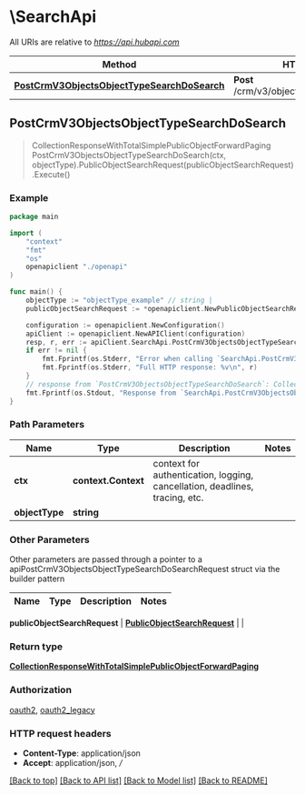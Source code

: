 # \SearchApi

All URIs are relative to *https://api.hubapi.com*

Method | HTTP request | Description
------------- | ------------- | -------------
[**PostCrmV3ObjectsObjectTypeSearchDoSearch**](SearchApi.md#PostCrmV3ObjectsObjectTypeSearchDoSearch) | **Post** /crm/v3/objects/{objectType}/search | 



## PostCrmV3ObjectsObjectTypeSearchDoSearch

> CollectionResponseWithTotalSimplePublicObjectForwardPaging PostCrmV3ObjectsObjectTypeSearchDoSearch(ctx, objectType).PublicObjectSearchRequest(publicObjectSearchRequest).Execute()



### Example

```go
package main

import (
    "context"
    "fmt"
    "os"
    openapiclient "./openapi"
)

func main() {
    objectType := "objectType_example" // string | 
    publicObjectSearchRequest := *openapiclient.NewPublicObjectSearchRequest([]openapiclient.FilterGroup{*openapiclient.NewFilterGroup([]openapiclient.Filter{*openapiclient.NewFilter("PropertyName_example", "Operator_example")})}, []string{"Sorts_example"}, []string{"Properties_example"}, int32(123), int32(123)) // PublicObjectSearchRequest | 

    configuration := openapiclient.NewConfiguration()
    apiClient := openapiclient.NewAPIClient(configuration)
    resp, r, err := apiClient.SearchApi.PostCrmV3ObjectsObjectTypeSearchDoSearch(context.Background(), objectType).PublicObjectSearchRequest(publicObjectSearchRequest).Execute()
    if err != nil {
        fmt.Fprintf(os.Stderr, "Error when calling `SearchApi.PostCrmV3ObjectsObjectTypeSearchDoSearch``: %v\n", err)
        fmt.Fprintf(os.Stderr, "Full HTTP response: %v\n", r)
    }
    // response from `PostCrmV3ObjectsObjectTypeSearchDoSearch`: CollectionResponseWithTotalSimplePublicObjectForwardPaging
    fmt.Fprintf(os.Stdout, "Response from `SearchApi.PostCrmV3ObjectsObjectTypeSearchDoSearch`: %v\n", resp)
}
```

### Path Parameters


Name | Type | Description  | Notes
------------- | ------------- | ------------- | -------------
**ctx** | **context.Context** | context for authentication, logging, cancellation, deadlines, tracing, etc.
**objectType** | **string** |  | 

### Other Parameters

Other parameters are passed through a pointer to a apiPostCrmV3ObjectsObjectTypeSearchDoSearchRequest struct via the builder pattern


Name | Type | Description  | Notes
------------- | ------------- | ------------- | -------------

 **publicObjectSearchRequest** | [**PublicObjectSearchRequest**](PublicObjectSearchRequest.md) |  | 

### Return type

[**CollectionResponseWithTotalSimplePublicObjectForwardPaging**](CollectionResponseWithTotalSimplePublicObjectForwardPaging.md)

### Authorization

[oauth2](../README.md#oauth2), [oauth2_legacy](../README.md#oauth2_legacy)

### HTTP request headers

- **Content-Type**: application/json
- **Accept**: application/json, */*

[[Back to top]](#) [[Back to API list]](../README.md#documentation-for-api-endpoints)
[[Back to Model list]](../README.md#documentation-for-models)
[[Back to README]](../README.md)

